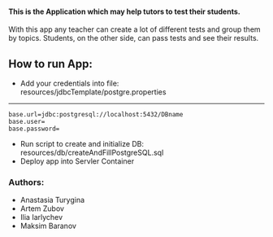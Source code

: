 #### This is the Application which may help tutors to test their students.

With this app any teacher can create a lot of different tests and group them by topics. Students, on the other side, can pass tests and see their results.  


## How to run App:
+ Add your credentials into file: resources/jdbcTemplate/postgre.properties
---

    base.url=jdbc:postgresql://localhost:5432/DBname
    base.user=
    base.password=
+ Run script to create and initialize DB: resources/db/createAndFillPostgreSQL.sql
+ Deploy app into Servler Container


### Authors:
- Anastasia Turygina
- Artem Zubov
- Ilia Iarlychev
- Maksim Baranov
